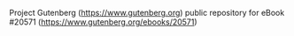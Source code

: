 Project Gutenberg (https://www.gutenberg.org) public repository for eBook #20571 (https://www.gutenberg.org/ebooks/20571)
